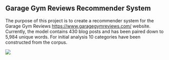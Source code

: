## Garage Gym Reviews Recommender System

The purpose of this project is to create a recommender system for the Garage Gym Reviews https://www.garagegymreviews.com/ website. Currently, the model contains 430 blog posts and has been paired down to 5,984 unique words. For initial analysis 10 categories have been constructed from the corpus. 

![](Images/KNN_Confusion.png)
